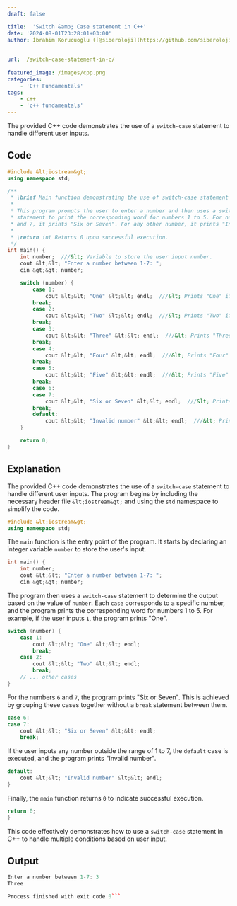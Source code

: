 ```yaml
---
draft: false

title:  'Switch &amp; Case statement in C++'
date: '2024-08-01T23:28:01+03:00'
author: İbrahim Korucuoğlu ([@siberoloji](https://github.com/siberoloji))
 
 
url:  /switch-case-statement-in-c/
 
featured_image: /images/cpp.png
categories:
    - 'C++ Fundamentals'
tags:
    - c++
    - 'c++ fundamentals'
---
```



The provided C++ code demonstrates the use of a `switch-case` statement to handle different user inputs.



## Code


```cpp
#include &lt;iostream&gt;
using namespace std;

/**
 * \brief Main function demonstrating the use of switch-case statement in C++.
 *
 * This program prompts the user to enter a number and then uses a switch-case
 * statement to print the corresponding word for numbers 1 to 5. For numbers 6
 * and 7, it prints "Six or Seven". For any other number, it prints "Invalid number".
 *
 * \return int Returns 0 upon successful execution.
 */
int main() {
    int number;  ///&lt; Variable to store the user input number.
    cout &lt;&lt; "Enter a number between 1-7: ";
    cin &gt;&gt; number;

    switch (number) {
        case 1:
            cout &lt;&lt; "One" &lt;&lt; endl;  ///&lt; Prints "One" if the number is 1.
        break;
        case 2:
            cout &lt;&lt; "Two" &lt;&lt; endl;  ///&lt; Prints "Two" if the number is 2.
        break;
        case 3:
            cout &lt;&lt; "Three" &lt;&lt; endl;  ///&lt; Prints "Three" if the number is 3.
        break;
        case 4:
            cout &lt;&lt; "Four" &lt;&lt; endl;  ///&lt; Prints "Four" if the number is 4.
        break;
        case 5:
            cout &lt;&lt; "Five" &lt;&lt; endl;  ///&lt; Prints "Five" if the number is 5.
        break;
        case 6:
        case 7:
            cout &lt;&lt; "Six or Seven" &lt;&lt; endl;  ///&lt; Prints "Six or Seven" if the number is 6 or 7.
        break;
        default:
            cout &lt;&lt; "Invalid number" &lt;&lt; endl;  ///&lt; Prints "Invalid number" for any other number.
    }

    return 0;
}
```



## Explanation



The provided C++ code demonstrates the use of a `switch-case` statement to handle different user inputs. The program begins by including the necessary header file `&lt;iostream&gt;` and using the `std` namespace to simplify the code.


```cpp
#include &lt;iostream&gt;
using namespace std;
```



The `main` function is the entry point of the program. It starts by declaring an integer variable `number` to store the user's input.


```cpp
int main() {
    int number;
    cout &lt;&lt; "Enter a number between 1-7: ";
    cin &gt;&gt; number;
```



The program then uses a `switch-case` statement to determine the output based on the value of `number`. Each `case` corresponds to a specific number, and the program prints the corresponding word for numbers 1 to 5. For example, if the user inputs `1`, the program prints "One".


```cpp
switch (number) {
    case 1:
        cout &lt;&lt; "One" &lt;&lt; endl;
        break;
    case 2:
        cout &lt;&lt; "Two" &lt;&lt; endl;
        break;
    // ... other cases
}
```



For the numbers `6` and `7`, the program prints "Six or Seven". This is achieved by grouping these cases together without a `break` statement between them.


```cpp
case 6:
case 7:
    cout &lt;&lt; "Six or Seven" &lt;&lt; endl;
    break;
```



If the user inputs any number outside the range of 1 to 7, the `default` case is executed, and the program prints "Invalid number".


```cpp
default:
    cout &lt;&lt; "Invalid number" &lt;&lt; endl;
}
```



Finally, the `main` function returns `0` to indicate successful execution.


```cpp
return 0;
}
```



This code effectively demonstrates how to use a `switch-case` statement in C++ to handle multiple conditions based on user input.



## Output


```cpp
Enter a number between 1-7: 3
Three

Process finished with exit code 0```
